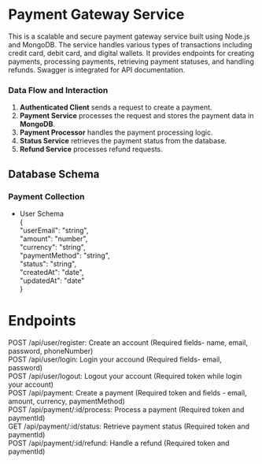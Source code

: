 # Payment Gateway Service

This is a scalable and secure payment gateway service built using Node.js and MongoDB. The service handles various types of transactions including credit card, debit card, and digital wallets. It provides endpoints for creating payments, processing payments, retrieving payment statuses, and handling refunds. Swagger is integrated for API documentation.


### Data Flow and Interaction

1. **Authenticated Client** sends a request to create a payment.
2. **Payment Service** processes the request and stores the payment data in **MongoDB**.
3. **Payment Processor** handles the payment processing logic.
4. **Status Service** retrieves the payment status from the database.
5. **Refund Service** processes refund requests.

## Database Schema

### Payment Collection

- User Schema <br>
{ <br>
  "userEmail": "string", <br>
  "amount": "number", <br>
  "currency": "string", <br>
  "paymentMethod": "string", <br>
  "status": "string", <br>
  "createdAt": "date", <br>
  "updatedAt": "date" <br>
}<br>


# Endpoints 

POST /api/user/register: Create an account (Required fields-  name, email, password, phoneNumber) <br>
POST /api/user/login: Login your accound (Required fields- email, password) <br>
POST /api/user/logout: Logout your account (Required token while login your account) <br>
POST /api/payment: Create a payment (Required token and fields - email, amount, currency, paymentMethod) <br>
POST /api/payment/:id/process: Process a payment (Required token and paymentId) <br>
GET /api/payment/:id/status: Retrieve payment status (Required token and paymentId) <br>
POST /api/payment/:id/refund: Handle a refund (Required token and paymentId) <br>
